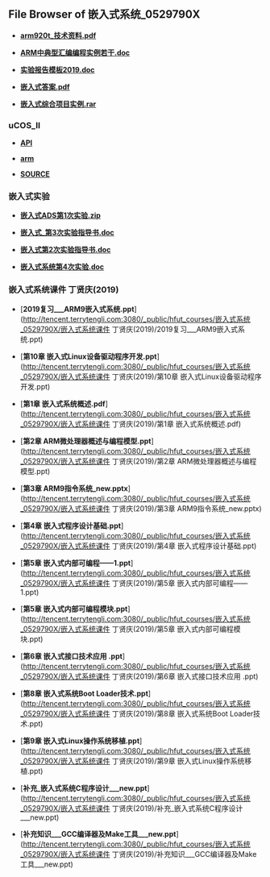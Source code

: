## File Browser of 嵌入式系统_0529790X

- [**arm920t_技术资料.pdf**](http://tencent.terrytengli.com:3080/_public/hfut_courses/嵌入式系统_0529790X/arm920t_技术资料.pdf)

- [**ARM中典型汇编编程实例若干.doc**](http://tencent.terrytengli.com:3080/_public/hfut_courses/嵌入式系统_0529790X/ARM中典型汇编编程实例若干.doc)

- [**实验报告模板2019.doc**](http://tencent.terrytengli.com:3080/_public/hfut_courses/嵌入式系统_0529790X/实验报告模板2019.doc)

- [**嵌入式答案.pdf**](http://tencent.terrytengli.com:3080/_public/hfut_courses/嵌入式系统_0529790X/嵌入式答案.pdf)

- [**嵌入式综合项目实例.rar**](http://tencent.terrytengli.com:3080/_public/hfut_courses/嵌入式系统_0529790X/嵌入式综合项目实例.rar)

### uCOS_II

- [**API**](http://tencent.terrytengli.com:3080/_public/hfut_courses/嵌入式系统_0529790X/uCOS_II/API)

- [**arm**](http://tencent.terrytengli.com:3080/_public/hfut_courses/嵌入式系统_0529790X/uCOS_II/arm)

- [**SOURCE**](http://tencent.terrytengli.com:3080/_public/hfut_courses/嵌入式系统_0529790X/uCOS_II/SOURCE)

### 嵌入式实验

- [**嵌入式ADS第1次实验.zip**](http://tencent.terrytengli.com:3080/_public/hfut_courses/嵌入式系统_0529790X/嵌入式实验/嵌入式ADS第1次实验.zip)

- [**嵌入式_第3次实验指导书.doc**](http://tencent.terrytengli.com:3080/_public/hfut_courses/嵌入式系统_0529790X/嵌入式实验/嵌入式_第3次实验指导书.doc)

- [**嵌入式第2次实验指导书.doc**](http://tencent.terrytengli.com:3080/_public/hfut_courses/嵌入式系统_0529790X/嵌入式实验/嵌入式第2次实验指导书.doc)

- [**嵌入式系统第4次实验.doc**](http://tencent.terrytengli.com:3080/_public/hfut_courses/嵌入式系统_0529790X/嵌入式实验/嵌入式系统第4次实验.doc)

### 嵌入式系统课件 丁贤庆(2019)

- [**2019复习___ARM9嵌入式系统.ppt**](http://tencent.terrytengli.com:3080/_public/hfut_courses/嵌入式系统_0529790X/嵌入式系统课件 丁贤庆(2019)/2019复习___ARM9嵌入式系统.ppt)

- [**第10章  嵌入式Linux设备驱动程序开发.ppt**](http://tencent.terrytengli.com:3080/_public/hfut_courses/嵌入式系统_0529790X/嵌入式系统课件 丁贤庆(2019)/第10章  嵌入式Linux设备驱动程序开发.ppt)

- [**第1章 嵌入式系统概述.pdf**](http://tencent.terrytengli.com:3080/_public/hfut_courses/嵌入式系统_0529790X/嵌入式系统课件 丁贤庆(2019)/第1章 嵌入式系统概述.pdf)

- [**第2章 ARM微处理器概述与编程模型.ppt**](http://tencent.terrytengli.com:3080/_public/hfut_courses/嵌入式系统_0529790X/嵌入式系统课件 丁贤庆(2019)/第2章 ARM微处理器概述与编程模型.ppt)

- [**第3章 ARM9指令系统_new.pptx**](http://tencent.terrytengli.com:3080/_public/hfut_courses/嵌入式系统_0529790X/嵌入式系统课件 丁贤庆(2019)/第3章 ARM9指令系统_new.pptx)

- [**第4章 嵌入式程序设计基础.ppt**](http://tencent.terrytengli.com:3080/_public/hfut_courses/嵌入式系统_0529790X/嵌入式系统课件 丁贤庆(2019)/第4章 嵌入式程序设计基础.ppt)

- [**第5章 嵌入式内部可编程——1.ppt**](http://tencent.terrytengli.com:3080/_public/hfut_courses/嵌入式系统_0529790X/嵌入式系统课件 丁贤庆(2019)/第5章 嵌入式内部可编程——1.ppt)

- [**第5章 嵌入式内部可编程模块.ppt**](http://tencent.terrytengli.com:3080/_public/hfut_courses/嵌入式系统_0529790X/嵌入式系统课件 丁贤庆(2019)/第5章 嵌入式内部可编程模块.ppt)

- [**第6章  嵌入式接口技术应用 .ppt**](http://tencent.terrytengli.com:3080/_public/hfut_courses/嵌入式系统_0529790X/嵌入式系统课件 丁贤庆(2019)/第6章  嵌入式接口技术应用 .ppt)

- [**第8章   嵌入式系统Boot Loader技术.ppt**](http://tencent.terrytengli.com:3080/_public/hfut_courses/嵌入式系统_0529790X/嵌入式系统课件 丁贤庆(2019)/第8章   嵌入式系统Boot Loader技术.ppt)

- [**第9章   嵌入式Linux操作系统移植.ppt**](http://tencent.terrytengli.com:3080/_public/hfut_courses/嵌入式系统_0529790X/嵌入式系统课件 丁贤庆(2019)/第9章   嵌入式Linux操作系统移植.ppt)

- [**补充_嵌入式系统C程序设计___new.ppt**](http://tencent.terrytengli.com:3080/_public/hfut_courses/嵌入式系统_0529790X/嵌入式系统课件 丁贤庆(2019)/补充_嵌入式系统C程序设计___new.ppt)

- [**补充知识___GCC编译器及Make工具___new.ppt**](http://tencent.terrytengli.com:3080/_public/hfut_courses/嵌入式系统_0529790X/嵌入式系统课件 丁贤庆(2019)/补充知识___GCC编译器及Make工具___new.ppt)
